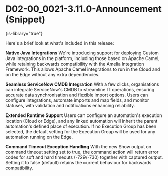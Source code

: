 # D02-00_0021-3.11.0-Announcement (Snippet)

{is-library="true"}

<snippet id="D02-00_0021-3.11.0-Announcement_snippet">

Here's a brief look at what's included in this release:

**Native Java Integrations** 
We're introducing support for deploying Custom Java integrations in the platform, including those based on Apache Camel, while retaining backwards compatibility with the Amelia Integration Framework. This allows Apache Camel integrations to run in the Cloud and on the Edge without any extra dependencies.

**Seamless ServiceNow CMDB Integration** 
With a few clicks, organisations can integrate ServiceNow's CMDB to streamline IT operations, ensuring accurate data synchronisation and flexible import options. Users can configure integrations, automate imports and map fields, and monitor statuses, with validation and notifications enhancing reliability.

**Extended Runtime Support** 
Users can configure an automation's execution location (Cloud or Edge), and any linked automation will inherit the parent automation's defined place of execution. If no Execution Group has been selected, the default setting for the Execution Group will be used for any automation running on the Edge.

**Command Timeout Exception Handling** 
With the new Show output on command timeout setting set to true, the command action will return error codes for soft and hard timeouts (-729/-730) together with captured output. Setting it to false (default) retains the current behaviour for backwards compatibility.

</snippet>